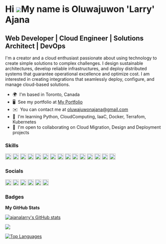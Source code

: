 Hi ![](https://user-images.githubusercontent.com/18350557/176309783-0785949b-9127-417c-8b55-ab5a4333674e.gif)My name is Oluwajuwon 'Larry' Ajana
========================================================================================================================================

Web Developer | Cloud Engineer | Solutions Architect | DevOps 
-------------------------------------------------------------------------

I'm a creator and a cloud enthusiast passionate about using technology to create simple solutions to complex challenges. I design sustainable architectures, develop reliable infrastructures, and deploy distributed systems that guarantee operational excellence and optimize cost. I am interested in creating integrations that seamlessly deploy, configure, and manage cloud-based solutions.

*   🌍  I'm based in Toronto, Canada
*   🖥️  See my portfolio at [My Portfolio](http://ajanalarry.github.io/portfolio/)
*   ✉️  You can contact me at [oluwajuwonajana@gmail.com](mailto:oluwajuwonajana@gmail.com)
*   🧠  I'm learning Python, CloudComputing, IaaC, Docker, Terrafom, Kubernetes
*   🤝  I'm open to collaborating on Cloud Migration, Design and Deployment projects
### Skills
<p align="left"><a href="https://developer.mozilla.org/en-US/docs/Web/JavaScript" target="_blank" rel="noreferrer"><img src="https://raw.githubusercontent.com/danielcranney/readme-generator/main/public/icons/skills/javascript-colored.svg" width="20" height="20" alt="JavaScript" /></a>
                                <a href="https://www.python.org/" target="_blank" rel="noreferrer"><img src="https://raw.githubusercontent.com/danielcranney/readme-generator/main/public/icons/skills/python-colored.svg" width="20" height="20" alt="Python" /></a>
                                <a href="https://developer.mozilla.org/en-US/docs/Glossary/HTML5" target="_blank" rel="noreferrer"><img src="https://raw.githubusercontent.com/danielcranney/readme-generator/main/public/icons/skills/html5-colored.svg" width="20" height="20" alt="HTML5" /></a>
                                <a href="https://reactjs.org/" target="_blank" rel="noreferrer"><img src="https://raw.githubusercontent.com/danielcranney/readme-generator/main/public/icons/skills/react-colored.svg" width="20" height="20" alt="React" /></a>
                                <a href="https://vuejs.org/" target="_blank" rel="noreferrer"><img src="https://raw.githubusercontent.com/danielcranney/readme-generator/main/public/icons/skills/vuejs-colored.svg" width="20" height="20" alt="Vue" /></a>
                                <a href="https://www.w3.org/TR/CSS/#css" target="_blank" rel="noreferrer"><img src="https://raw.githubusercontent.com/danielcranney/readme-generator/main/public/icons/skills/css3-colored.svg" width="20" height="20" alt="CSS3" /></a>
                                <a href="https://sass-lang.com/" target="_blank" rel="noreferrer"><img src="https://raw.githubusercontent.com/danielcranney/readme-generator/main/public/icons/skills/sass-colored.svg" width="20" height="20" alt="Sass" /></a>
                                <a href="https://getbootstrap.com/" target="_blank" rel="noreferrer"><img src="https://raw.githubusercontent.com/danielcranney/readme-generator/main/public/icons/skills/bootstrap-colored.svg" width="20" height="20" alt="Bootstrap" /></a>
                                <a href="https://webpack.js.org/" target="_blank" rel="noreferrer"><img src="https://raw.githubusercontent.com/danielcranney/readme-generator/main/public/icons/skills/webpack-colored.svg" width="20" height="20" alt="Webpack" /></a>
                                <a href="https://nodejs.org/en/" target="_blank" rel="noreferrer"><img src="https://raw.githubusercontent.com/danielcranney/readme-generator/main/public/icons/skills/nodejs-colored.svg" width="20" height="20" alt="NodeJS" /></a>
                               <a href="https://www.postgresql.org/" target="_blank" rel="noreferrer"><img src="https://raw.githubusercontent.com/danielcranney/readme-generator/main/public/icons/skills/postgresql-colored.svg" width="20" height="20" alt="PostgreSQL" /></a>
                               <a href="https://expressjs.com/" target="_blank" rel="noreferrer"><img src="https://raw.githubusercontent.com/danielcranney/readme-generator/main/public/icons/skills/express-colored-dark.svg" width="20" height="20" alt="Express" /></a>
                                <a href="https://flask.palletsprojects.com/en/2.0.x/" target="_blank" rel="noreferrer"><img src="https://raw.githubusercontent.com/danielcranney/readme-generator/main/public/icons/skills/flask-colored-dark.svg" width="20" height="20" alt="Flask" /></a>
                               <a href="https://www.adobe.com/uk/products/xd.html" target="_blank" rel="noreferrer"><img src="https://raw.githubusercontent.com/danielcranney/readme-generator/main/public/icons/skills/xd-colored-dark.svg" width="20" height="20" alt="XD" /></a>
                               <a href="https://www.figma.com/" target="_blank" rel="noreferrer"><img src="https://raw.githubusercontent.com/danielcranney/readme-generator/main/public/icons/skills/figma-colored.svg" width="20" height="20" alt="Figma" /></a>
</p>

### Socials

<p align="left"> <a href="https://discord.com/users/ajlarry#3913" target="_blank" rel="noreferrer"><img src="https://raw.githubusercontent.com/danielcranney/readme-generator/main/public/icons/socials/discord.svg" width="20" height="20" /></a> <a href="https://www.github.com/ajanalarry" target="_blank" rel="noreferrer"><img src="https://raw.githubusercontent.com/danielcranney/readme-generator/main/public/icons/socials/github-dark.svg" width="20" height="20" /></a> <a href="https://www.linkedin.com/in/oluwajuwon-ajana-aab77431/" target="_blank" rel="noreferrer"><img src="https://raw.githubusercontent.com/danielcranney/readme-generator/main/public/icons/socials/linkedin.svg" width="20" height="20" /></a> <a href="http://www.medium.com/@oluwajuwonajana" target="_blank" rel="noreferrer"><img src="https://raw.githubusercontent.com/danielcranney/readme-generator/main/public/icons/socials/medium-dark.svg" width="20" height="20" /></a> <a href="https://www.stackoverflow.com/users/19475882/ajlarry" target="_blank" rel="noreferrer"><img src="https://raw.githubusercontent.com/danielcranney/readme-generator/main/public/icons/socials/stackoverflow.svg" width="20" height="20" /></a> <a href="https://www.twitter.com/LarryKodes" target="_blank" rel="noreferrer"><img src="https://raw.githubusercontent.com/danielcranney/readme-generator/main/public/icons/socials/twitter.svg" width="20" height="20" /></a></p>
                    
### Badges

<b>My GitHub Stats</b>

<a href="http://www.github.com/ajanalarry" border="5px solid white"><img src="https://github-readme-stats.vercel.app/api?username=ajanalarry&show_icons=true&hide=&count_private=true&title_color=ef4444&text_color=14b8a6&icon_color=ef4444&bg_color=0f172a&hide_border=true&show_icons=true" alt="ajanalarry's GitHub stats" /></a>

<a href="http://www.github.com/ajanalarry"><img src="https://github-readme-streak-stats.herokuapp.com/?user=ajanalarry&stroke=14b8a6&background=0f172a&ring=ef4444&fire=ef4444&currStreakNum=14b8a6&currStreakLabel=ef4444&sideNums=14b8a6&sideLabels=14b8a6&dates=14b8a6&hide_border=true" /></a>

<a href="https://github.com/ajanalarry" align="left"><img src="https://github-readme-stats.vercel.app/api/top-langs/?username=ajanalarry&langs_count=10&title_color=ef4444&text_color=14b8a6&icon_color=ef4444&bg_color=0f172a&hide_border=true&locale=en&custom_title=Top%20%Languages" alt="Top Languages" /></a>

